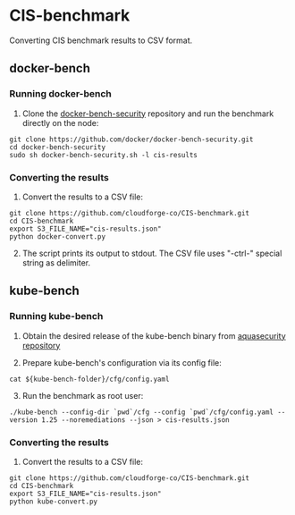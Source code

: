 # CIS-benchmark
Converting CIS benchmark results to CSV format.

## docker-bench
### Running docker-bench

1. Clone the [docker-bench-security](https://github.com/docker/docker-bench-security) repository and run the benchmark directly on the node:

```
git clone https://github.com/docker/docker-bench-security.git
cd docker-bench-security
sudo sh docker-bench-security.sh -l cis-results
```

### Converting the results
1. Convert the results to a CSV file:

```
git clone https://github.com/cloudforge-co/CIS-benchmark.git
cd CIS-benchmark
export S3_FILE_NAME="cis-results.json"
python docker-convert.py
```

2. The script prints its output to stdout. The CSV file uses "-ctrl-" special string as delimiter.

## kube-bench
### Running kube-bench
1. Obtain the desired release of the kube-bench binary from [aquasecurity repository](https://github.com/aquasecurity/kube-bench/releases)

2. Prepare kube-bench's configuration via its config file:

```
cat ${kube-bench-folder}/cfg/config.yaml
```

3. Run the benchmark as root user:

```
./kube-bench --config-dir `pwd`/cfg --config `pwd`/cfg/config.yaml --version 1.25 --noremediations --json > cis-results.json
```

### Converting the results
1. Convert the results to a CSV file:
```
git clone https://github.com/cloudforge-co/CIS-benchmark.git
cd CIS-benchmark
export S3_FILE_NAME="cis-results.json"
python kube-convert.py
```
